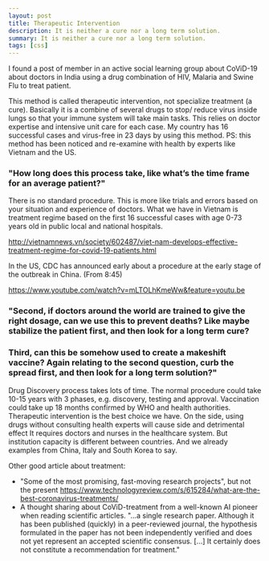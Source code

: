 ```yaml
---
layout: post
title: Therapeutic Intervention
description: It is neither a cure nor a long term solution.
summary: It is neither a cure nor a long term solution.
tags: [css]
---
```


I found a post of member in an active social learning group about CoViD-19 about doctors in India using a drug combination of HIV, Malaria and Swine Flu to treat patient.

This method is called therapeutic intervention, not specialize treatment (a cure). Basically it is a combine of several drugs to stop/ reduce virus inside lungs so that your immune system will take main tasks. This relies on doctor expertise and intensive unit care for each case. My country has 16 successful cases and virus-free in 23 days by using this method.
PS: this method has been noticed and re-examine with health by experts like Vietnam and the US.

### "How long does this process take, like what’s the time frame for an average patient?"
There is no standard procedure. This is more like trials and errors based on your situation and experience of doctors. What we have in Vietnam is treatment regime based on the first 16 successful cases with age 0-73 years old in public local and national hospitals.

http://vietnamnews.vn/society/602487/viet-nam-develops-effective-treatment-regime-for-covid-19-patients.html

In the US, CDC has announced early about a procedure at the early stage of the outbreak in China. (From 8:45)

https://www.youtube.com/watch?v=mLTOLhKmeWw&feature=youtu.be

### "Second, if doctors around the world are trained to give the right dosage, can we use this to prevent deaths? Like maybe stabilize the patient first, and then look for a long term cure?
### Third, can this be somehow used to create a makeshift vaccine? Again relating to the second question, curb the spread first, and then look for a long term solution?"
Drug Discovery process takes lots of time. The normal procedure could take 10-15 years with 3 phases, e.g. discovery, testing and approval. Vaccination could take up 18 months confirmed by WHO and health authorities.
Therapeutic intervention is the best choice we have. On the side, using drugs without consulting health experts will cause side and detrimental effect It requires doctors and nurses in the healthcare system. But institution capacity is different between countries. And we already examples from China, Italy and South Korea to say.

Other good article about treatment:
* "Some of the most promising, fast-moving research projects", but not the present https://www.technologyreview.com/s/615284/what-are-the-best-coronavirus-treatments/
* A thought sharing about CoViD-treatment from a well-known AI pioneer when reading scientific articles.
"...a single research paper. Although it has been published (quickly) in a peer-reviewed journal, the hypothesis formulated in the paper has not been independently verified and does not yet represent an accepted scientific consensus. [...] It certainly does not constitute a recommendation for treatment."
